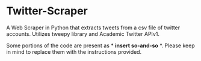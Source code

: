 # Twitter-Scraper
A Web Scraper in Python that extracts tweets from a csv file of twitter accounts. Utilizes tweepy library and Academic Twitter APIv1.

Some portions of the code are present as * **insert so-and-so** *. Please keep in mind to replace them with the instructions provided.
